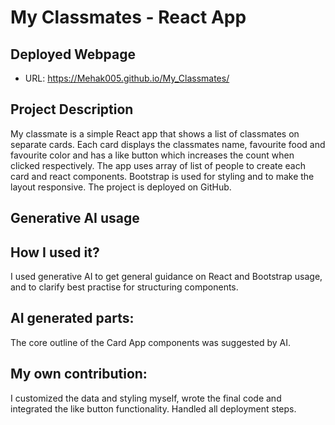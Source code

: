 # My Classmates - React App

## Deployed Webpage

- URL: https://Mehak005.github.io/My_Classmates/


## Project Description

My classmate is a simple React app that shows a list of classmates on separate cards. 
Each card displays the classmates name, favourite food and favourite color and has a like button which increases the count when clicked respectively.
The app uses array of list of people to create each card and react components. Bootstrap is used for styling and to make the layout responsive.
The project is deployed on GitHub.

## Generative AI usage

## How I used it?
I used generative AI to get general guidance on React and Bootstrap usage, and to clarify best practise for structuring components.

## AI generated parts:
The core outline of the Card App components was suggested by AI.

## My own contribution:
I customized the data and styling myself, wrote the final code and integrated the like button functionality. 
Handled all deployment steps.



